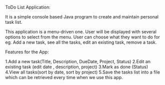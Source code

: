 ToDo List Application:

It is a simple console based Java program to create and maintain personal task list.

This application is a menu-driven one. User will be displayed with several options to select from the menu.
User can choose what they want to do for eg. Add a new task, see all the tasks, edit an existing task, remove a task.
 
Features for the App:

1.Add a new task(Title, Description, DueDate, Project, Status)
2.Edit an existing task (edit date , description, project)
3.Mark as done (Status)
4.View all tasks(sort by date, sort by project)
5.Save the tasks list into a file which can be retrieved every time when we use this app.


